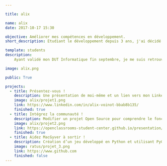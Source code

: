 ```yaml
---

title: alix

name: alix
date: 2017-10-17 15:30

objective: Améliorer mes compétences en développement.
short_description: Etudiant le développement depuis 3 ans, j'ai décidé de faire de Python ma spécialité.

template: students
description:
    Ayant validé mon DUT Informatique fin septembre, je me suis retrouvé sans poursuite d'études à cette rentrée 2017. J'ai donc décidé d'utiliser cette année vide pour perfectionner mes acquis en développement et me spécialiser dans le langage python.

image: alix.png

public: True

projects:
  - title: Présentez-vous !
    description: Une présentation de moi-même et un lien vers mon LinkedIn.
    image: alix/projet1.png
    link: https://www.linkedin.com/in/alix-voinot-bbab8b135/
    finished: true
  - title: Intégrez la communauté !
    description: Modifier un projet Open Source pour comprendre le fonctionnement de Git, de Github et des pull requests. 
    image: alix/projet2.png
    link: https://openclassrooms-student-center.github.io/presentation/students/alix.html
    finished: true
  - title: Aidez MacGyver à sortir !
    description: Création d’un jeu développé en Python et utilisant PyGame.
    image: ratus/projet_3.png
    link: https://www.github.com
    finished: false
---
```

